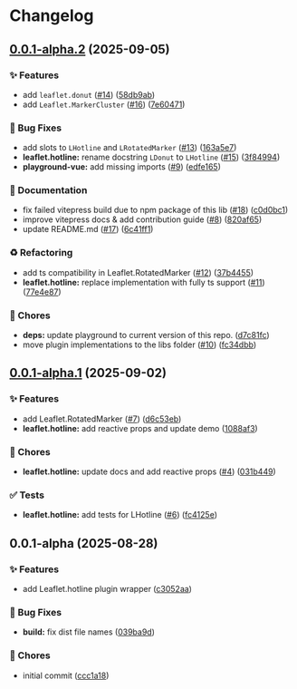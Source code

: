 # Changelog

## [0.0.1-alpha.2](https://github.com/maxel01/vue-leaflet-plugins/compare/v0.0.1-alpha.1...v0.0.1-alpha.2) (2025-09-05)


### ✨ Features

* add ``leaflet.donut`` ([#14](https://github.com/maxel01/vue-leaflet-plugins/issues/14)) ([58db9ab](https://github.com/maxel01/vue-leaflet-plugins/commit/58db9ab3094edb88ad2a510936667153a9e3e10e))
* add ``Leaflet.MarkerCluster`` ([#16](https://github.com/maxel01/vue-leaflet-plugins/issues/16)) ([7e60471](https://github.com/maxel01/vue-leaflet-plugins/commit/7e604716a06105ea5b7862dbc6dc109b71aa126d))


### 🐛 Bug Fixes

* add slots to ``LHotline`` and ``LRotatedMarker`` ([#13](https://github.com/maxel01/vue-leaflet-plugins/issues/13)) ([163a5e7](https://github.com/maxel01/vue-leaflet-plugins/commit/163a5e70ad6572775e07bbe782a8d8fe9ee342ec))
* **leaflet.hotline:** rename docstring ``LDonut`` to ``LHotline`` ([#15](https://github.com/maxel01/vue-leaflet-plugins/issues/15)) ([3f84994](https://github.com/maxel01/vue-leaflet-plugins/commit/3f84994502c720f23c2d9a349326d70c687c57ea))
* **playground-vue:** add missing imports ([#9](https://github.com/maxel01/vue-leaflet-plugins/issues/9)) ([edfe165](https://github.com/maxel01/vue-leaflet-plugins/commit/edfe165d857f747878b9ad7f03f4d3824610a135))


### 📝 Documentation

* fix failed vitepress build due to npm package of this lib ([#18](https://github.com/maxel01/vue-leaflet-plugins/issues/18)) ([c0d0bc1](https://github.com/maxel01/vue-leaflet-plugins/commit/c0d0bc1371b7162c776792f79331f2fd46cc1dbe))
* improve vitepress docs & add contribution guide ([#8](https://github.com/maxel01/vue-leaflet-plugins/issues/8)) ([820af65](https://github.com/maxel01/vue-leaflet-plugins/commit/820af65b45d9efee46c2bc63509cbc538bddbd41))
* update README.md ([#17](https://github.com/maxel01/vue-leaflet-plugins/issues/17)) ([6c41ff1](https://github.com/maxel01/vue-leaflet-plugins/commit/6c41ff1a046c0fa9f02e2d11508aea03e2172a04))


### ♻️ Refactoring

* add ts compatibility in Leaflet.RotatedMarker ([#12](https://github.com/maxel01/vue-leaflet-plugins/issues/12)) ([37b4455](https://github.com/maxel01/vue-leaflet-plugins/commit/37b445503490df051ca82c009f7f84114ff38634))
* **leaflet.hotline:** replace implementation with fully ts support ([#11](https://github.com/maxel01/vue-leaflet-plugins/issues/11)) ([77e4e87](https://github.com/maxel01/vue-leaflet-plugins/commit/77e4e87f3f0bac49db8ad315bb885f532f500d7d))


### 🚧 Chores

* **deps:** update playground to current version of this repo. ([d7c81fc](https://github.com/maxel01/vue-leaflet-plugins/commit/d7c81fc4e6e34a7646743e876ec8841e61126edd))
* move plugin implementations to the libs folder ([#10](https://github.com/maxel01/vue-leaflet-plugins/issues/10)) ([fc34dbb](https://github.com/maxel01/vue-leaflet-plugins/commit/fc34dbb49bdc692cee377a8cf3efd78131050d76))

## [0.0.1-alpha.1](https://github.com/maxel01/vue-leaflet-plugins/compare/v0.0.1-alpha...v0.0.1-alpha.1) (2025-09-02)


### ✨ Features

* add Leaflet.RotatedMarker ([#7](https://github.com/maxel01/vue-leaflet-plugins/issues/7)) ([d6c53eb](https://github.com/maxel01/vue-leaflet-plugins/commit/d6c53eb35b860c2940ad5c4c034645ae5c13be91))
* **leaflet.hotline:** add reactive props and update demo ([1088af3](https://github.com/maxel01/vue-leaflet-plugins/commit/1088af36fccbaf7853a53c5e26dc97a54e6cf3ae))


### 🚧 Chores

* **leaflet.hotline:** update docs and add reactive props ([#4](https://github.com/maxel01/vue-leaflet-plugins/issues/4)) ([031b449](https://github.com/maxel01/vue-leaflet-plugins/commit/031b449a3ba60571fb657f8bfbe3fb782ade0fc3))


### ✅ Tests

* **leaflet.hotline:** add tests for LHotline ([#6](https://github.com/maxel01/vue-leaflet-plugins/issues/6)) ([fc4125e](https://github.com/maxel01/vue-leaflet-plugins/commit/fc4125e7217a04c6ee290dde6c427afabad86a69))

## 0.0.1-alpha (2025-08-28)


### ✨ Features

* add Leaflet.hotline plugin wrapper ([c3052aa](https://github.com/maxel01/vue-leaflet-plugins/commit/c3052aa6e1042927e325411b2705e2e40920a24f))


### 🐛 Bug Fixes

* **build:** fix dist file names ([039ba9d](https://github.com/maxel01/vue-leaflet-plugins/commit/039ba9ddb900fdc95bd9e84ce4bbcc01b0586cd8))


### 🚧 Chores

* initial commit ([ccc1a18](https://github.com/maxel01/vue-leaflet-plugins/commit/ccc1a18e22922191a00e3ad2bfd5a17d2a727ab9))
